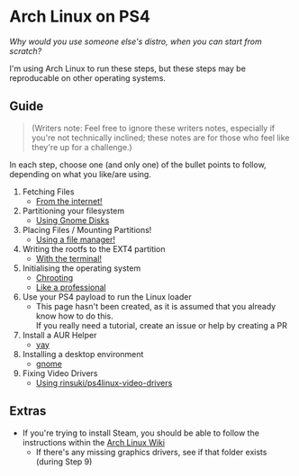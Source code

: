 # Arch Linux on PS4

_Why would you use someone else's distro, when you can start from scratch?_

I'm using Arch Linux to run these steps, but these steps may be reproducable on other operating systems.

## Guide

> (Writers note: Feel free to ignore these writers notes, especially if you're not technically inclined; these notes are for those who feel like they're up for a challenge.)

In each step, choose one (and only one) of the bullet points to follow, depending on what you like/are using.

1. Fetching Files
    - [From the internet!](./steps/1/files.md)
2. Partitioning your filesystem
    - [Using Gnome Disks](./steps/2/gnome-disks.md)
3. Placing Files / Mounting Partitions!
    - [Using a file manager!](./steps/3/gnome-files.md)
4. Writing the rootfs to the EXT4 partition
    - [With the terminal!](./steps/4/rootfs.md)
5. Initialising the operating system
    - [Chrooting](./steps/5/arch-chroot.md)
    - [Like a professional](https://wiki.archlinux.org/title/Installation_guide)
6. Use your PS4 payload to run the Linux loader
    - This page hasn't been created, as it is assumed that you already know how to do this.  
    If you really need a tutorial, create an issue or help by creating a PR
7. Install a AUR Helper
    - [yay](https://github.com/Jguer/yay)
8. Installing a desktop environment
    - [gnome](./steps/8/gnome.md)
9. Fixing Video Drivers
    - [Using rinsuki/ps4linux-video-drivers](./steps/9/rinsuki.md)

## Extras
- If you're trying to install Steam, you should be able to follow the instructions within the [Arch Linux Wiki](https://wiki.archlinux.org/title/steam)
    - If there's any missing graphics drivers, see if that folder exists (during Step 9)
